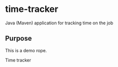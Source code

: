 # time-tracker
Java (Maven) application for tracking time on the job

## Purpose 

This is a demo rope.

Time tracker
